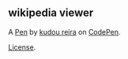 wikipedia viewer
----------------


A [Pen](https://codepen.io/kudou-reira/pen/aJKvYV) by [kudou reira](http://codepen.io/kudou-reira) on [CodePen](http://codepen.io/).

[License](https://codepen.io/kudou-reira/pen/aJKvYV/license).